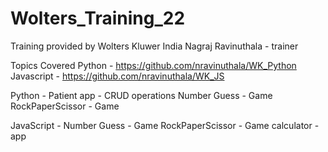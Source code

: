 # Wolters_Training_22
Training provided by Wolters Kluwer India
Nagraj Ravinuthala - trainer

Topics Covered 
Python - https://github.com/nravinuthala/WK_Python
Javascript - https://github.com/nravinuthala/WK_JS

Python -
  Patient app - CRUD operations
  Number Guess - Game
  RockPaperScissor - Game
  
JavaScript -
  Number Guess - Game
  RockPaperScissor - Game
  calculator - app
